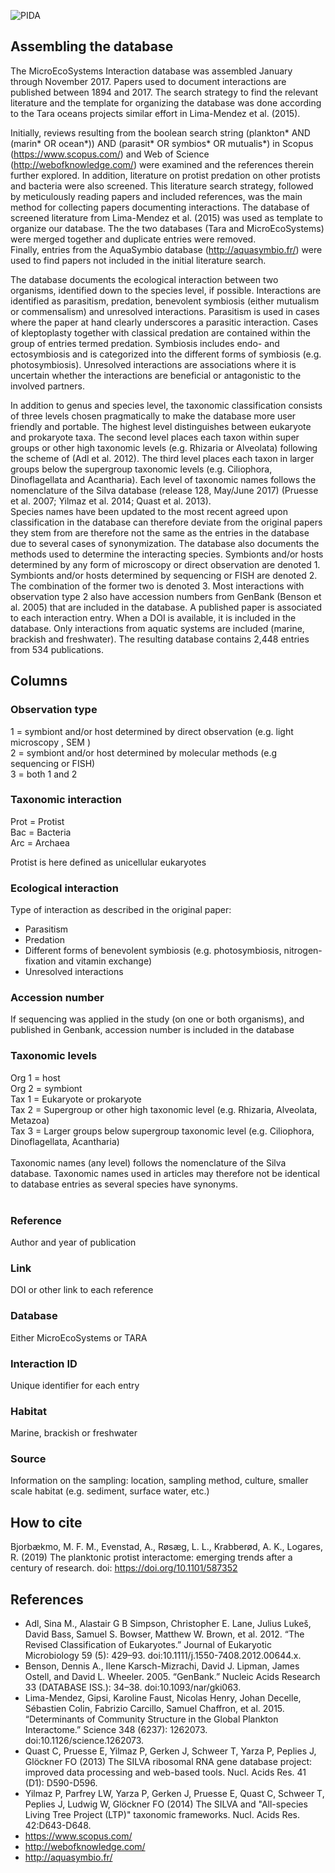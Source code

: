 ![PIDA](https://github.com/ramalok/PIDA/blob/master/pida.png)

## Assembling the database<br />
The MicroEcoSystems Interaction database was assembled January through November 2017.
Papers used to document interactions are published between 1894 and 2017.
The search strategy to find the relevant literature and the template for organizing the database was done according to the Tara oceans projects similar effort in Lima-Mendez et al. (2015).

Initially, reviews resulting from the boolean search string (plankton* AND (marin* OR ocean*)) 
AND (parasit* OR symbios* OR mutualis*) in Scopus (https://www.scopus.com/) and Web of Science (http://webofknowledge.com/) were examined and the references therein further explored. In addition, literature on protist predation on other protists and bacteria were also screened.
This literature search strategy, followed by meticulously reading papers and included references, 
was the main method for collecting papers documenting interactions. The database of screened literature from Lima-Mendez et al. (2015) was used as template to organize our database. The the two databases (Tara and MicroEcoSystems) were merged together and duplicate entries were removed.  
Finally, entries from the AquaSymbio database (http://aquasymbio.fr/) were used to find papers not included in the initial literature search. 

The database documents the ecological interaction between two organisms, identified down to the species level, if possible. Interactions are identified as parasitism, predation, benevolent symbiosis (either mutualism or commensalism) and unresolved interactions. Parasitism is used in cases where the paper at hand clearly underscores a parasitic interaction. Cases of kleptoplasty together with classical predation are contained within the group of entries termed predation. Symbiosis includes endo- and ectosymbiosis and is categorized into the different forms of symbiosis (e.g. photosymbiosis). Unresolved interactions are associations where it is uncertain whether the interactions are beneficial or antagonistic to the involved partners.<br /> 

In addition to genus and species level, the taxonomic classification consists of three levels chosen pragmatically 
to make the database more user friendly and portable. The highest level distinguishes between eukaryote and prokaryote taxa. 
The second level places each taxon within super groups or other high taxonomic levels (e.g. Rhizaria or Alveolata) 
following the scheme of (Adl et al. 2012). The third level places each taxon in larger groups below the supergroup taxonomic levels 
(e.g. Ciliophora, Dinoflagellata and Acantharia). Each level of taxonomic names follows the nomenclature of the 
Silva database (release 128, May/June 2017) (Pruesse et al. 2007; Yilmaz et al. 2014; Quast et al. 2013).<br /> 
Species names have been updated to the most recent agreed upon classification in the database can therefore deviate 
from the original papers they stem from  are therefore not the same as the entries in the database due to several cases of synonymization.
The database also documents the methods used to determine the interacting species. Symbionts and/or hosts determined by any form of 
microscopy or direct observation are denoted 1. Symbionts and/or hosts determined by sequencing or FISH are denoted 2. 
The combination of the former two is denoted 3. Most interactions with observation type 2 also have accession numbers from GenBank (Benson et al. 2005) that are included in the database. 
A published paper is associated to each interaction entry. When a DOI is available, it is included in the database.
Only interactions from aquatic systems are included (marine, brackish and freshwater).
The resulting database contains 2,448 entries from 534 publications.

## Columns <br /> 

### Observation type<br /> 
1 = symbiont and/or host determined by direct observation (e.g. light microscopy , SEM )<br /> 
2 = symbiont and/or host determined by molecular methods (e.g sequencing or FISH)<br /> 
3 = both 1 and 2

### Taxonomic interaction<br /> 
Prot = Protist<br /> 
Bac = Bacteria<br /> 
Arc = Archaea<br />

Protist is here defined as unicellular eukaryotes

### Ecological interaction<br /> 
Type of interaction as described in the original paper:
- Parasitism
- Predation
- Different forms of benevolent symbiosis (e.g. photosymbiosis, nitrogen-fixation and vitamin exchange)
- Unresolved interactions

### Accession number<br />
If sequencing was applied in the study (on one or both organisms), and published in Genbank, accession number is included in the database

### Taxonomic levels<br /> 
Org 1 = host<br /> 
Org 2 = symbiont<br /> 
Tax 1 = Eukaryote or prokaryote<br /> 
Tax 2 = Supergroup or other high taxonomic level (e.g. Rhizaria, Alveolata, Metazoa)<br /> 
Tax 3 = Larger groups below supergroup taxonomic level (e.g. Ciliophora, Dinoflagellata, Acantharia)<br /> <br /> 
Taxonomic names (any level) follows the nomenclature of the Silva database. Taxonomic names used in articles may therefore not be identical to database entries as several species have synonyms.
<br /> <br /> 

### Reference<br />
Author and year of publication

### Link
DOI or other link to each reference 

### Database
Either MicroEcoSystems or TARA


### Interaction ID
 Unique identifier for each entry

### Habitat<br />
Marine, brackish or freshwater

### Source<br />
Information on the sampling: location, sampling method, culture, smaller scale habitat (e.g. sediment, surface water, etc.)



## How to cite

 Bjorbækmo, M. F. M., Evenstad, A., Røsæg, L. L., Krabberød, A. K., Logares, R. (2019) The planktonic protist interactome: emerging trends after a century of research. doi: https://doi.org/10.1101/587352

## References
- Adl, Sina M., Alastair G B Simpson, Christopher E. Lane, Julius Lukeš, David Bass, Samuel S. Bowser, Matthew W. Brown, et al. 2012. “The Revised Classification of Eukaryotes.” Journal of Eukaryotic Microbiology 59 (5): 429–93. doi:10.1111/j.1550-7408.2012.00644.x.
- Benson, Dennis A., Ilene Karsch-Mizrachi, David J. Lipman, James Ostell, and David L. Wheeler. 2005. “GenBank.” Nucleic Acids Research 33 (DATABASE ISS.): 34–38. doi:10.1093/nar/gki063.
- Lima-Mendez, Gipsi, Karoline Faust, Nicolas Henry, Johan Decelle, Sébastien Colin, Fabrizio Carcillo, Samuel Chaffron, et al. 2015. “Determinants of Community Structure in the Global Plankton Interactome.” Science 348 (6237): 1262073. doi:10.1126/science.1262073.
- Quast C, Pruesse E, Yilmaz P, Gerken J, Schweer T, Yarza P, Peplies J, Glöckner FO (2013) The SILVA ribosomal RNA gene database project: improved data processing and web-based tools. Nucl. Acids Res. 41 (D1): D590-D596.
- Yilmaz P, Parfrey LW, Yarza P, Gerken J, Pruesse E, Quast C, Schweer T, Peplies J, Ludwig W, Glöckner FO (2014) The SILVA and "All-species Living Tree Project (LTP)" taxonomic frameworks. Nucl. Acids Res. 42:D643-D648.
- https://www.scopus.com/
- http://webofknowledge.com/
- http://aquasymbio.fr/

